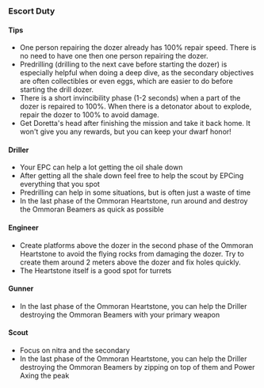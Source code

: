 <h3 id="escort">Escort Duty</h3>

<Accordion>

#### Tips

- One person repairing the dozer already has 100% repair speed. There is no need to have one then one person repairing the dozer.
- Predrilling (drilling to the next cave before starting the dozer) is especially helpful when doing a deep dive, as the secondary objectives are often collectibles or even eggs, which are easier to do before starting the drill dozer.
- There is a short invincibility phase (1-2 seconds) when a part of the dozer is repaired to 100%. When there is a detonator about to explode, repair the dozer to 100% to avoid damage.
- Get Doretta's head after finishing the mission and take it back home. It won't give you any rewards, but you can keep your dwarf honor!

<ClassHighlight name="driller">

#### <ClassIcon name="driller" /><span class="align-middle">Driller</span>

- Your EPC can help a lot getting the oil shale down
- After getting all the shale down feel free to help the scout by EPCing everything that you spot
- Predrilling can help in some situations, but is often just a waste of time
- In the last phase of the Ommoran Heartstone, run around and destroy the Ommoran Beamers as quick as possible

</ClassHighlight>
<ClassHighlight name="engineer">

#### <ClassIcon name="engineer" /><span class="align-middle">Engineer</span>

- Create platforms above the dozer in the second phase of the Ommoran Heartstone to avoid the flying rocks from damaging the dozer. Try to create them around 2 meters above the dozer and fix holes quickly.
- The Heartstone itself is a good spot for turrets

</ClassHighlight>
<ClassHighlight name="gunner">

#### <ClassIcon name="gunner" /><span class="align-middle">Gunner</span>

- In the last phase of the Ommoran Heartstone, you can help the Driller destroying the Ommoran Beamers with your primary weapon

</ClassHighlight>
<ClassHighlight name="scout">

#### <ClassIcon name="scout" /><span class="align-middle">Scout</span>

- Focus on nitra and the secondary
- In the last phase of the Ommoran Heartstone, you can help the Driller destroying the Ommoran Beamers by zipping on top of them and Power Axing the peak

</ClassHighlight>
</Accordion>
